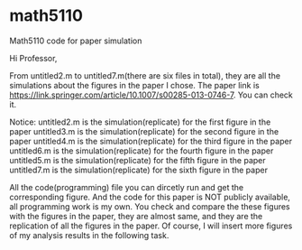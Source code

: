 # math5110
Math5110 code for paper simulation

Hi Professor,

From untitled2.m to untitled7.m(there are six files in total), they are all the simulations about the figures in the paper I chose. The paper link is https://link.springer.com/article/10.1007/s00285-013-0746-7. You can check it.

Notice: 
untitled2.m is the simulation(replicate) for the first figure in the paper
untitled3.m is the simulation(replicate) for the second figure in the paper
untitled4.m is the simulation(replicate) for the third figure in the paper
untitled6.m is the simulation(replicate) for the fourth figure in the paper
untitled5.m is the simulation(replicate) for the fifth figure in the paper
untitled7.m is the simulation(replicate) for the sixth figure in the paper

All the code(programming) file you can dircetly run and get the corresponding figure.
And the code for this paper is NOT publicly available, all programming work is my own. You check and compare the these figures with the figures in the paper, they are almost same, and they are the replication of all the figures in the paper. Of course, I will insert more figures of my analysis results in the following task.
